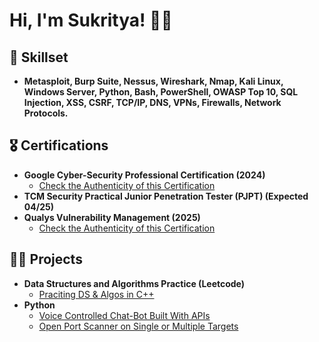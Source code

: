 <h1>Hi, I'm Sukritya! 👋🏻<br/></h1>

<h2>🧰 Skillset</h2>

- <b>Metasploit, Burp Suite, Nessus, Wireshark, Nmap, Kali Linux, Windows Server, Python, Bash, PowerShell, OWASP Top 10, SQL Injection, XSS, CSRF, TCP/IP, DNS, VPNs, Firewalls, Network Protocols.
</b>
  
<h2>🎖️ Certifications</h2>

- <b>Google Cyber-Security Professional Certification (2024)</b>
  - [Check the Authenticity of this Certification](https://www.linkedin.com/in/sukrityathwal/details/certifications)
- <b>TCM Security Practical Junior Penetration Tester (PJPT) (Expected 04/25)</b>
- <b>Qualys Vulnerability Management (2025)</b>
  - [Check the Authenticity of this Certification](https://drive.google.com/file/d/1SS2aJt97vQTFSvG_CXBfx6OMunXCZtYC/view?usp=sharing)

<h2>👨‍💻 Projects</h2>

- <b>Data Structures and Algorithms Practice (Leetcode)</b>
  - [Praciting DS & Algos in C++](https://github.com/Masterathwal/Algorithms-Practice)
- <b>Python</b>
  - [Voice Controlled Chat-Bot Built With APIs](https://github.com/Masterathwal/Nexus-)
  - [Open Port Scanner on Single or Multiple Targets](https://github.com/Masterathwal/port-scanner)
<!--  
- <b>PowerShell</b>
  - [Windows EventLog: Failed RDP Logins Source IP to full GeoData Conversion](https://github.com/joshmadakor1/Sentinel-Lab)
  - [JWipe (Disk Wiping Utility)](https://github.com/joshmadakor1/Jwipe.PowerShell)
  - [Active Directory Bulk User Creation](https://github.com/joshmadakor1/AD_PS)
  - [FIM (File Integrity Monitor)](https://github.com/joshmadakor1/PowerShell-Integrity-FIM)
- <b>C# (.NET Desktop Applications)</b>
  - [Ransomware Proof of Concept (Encrypter)](https://github.com/joshmadakor1/EncrypterPOC)
  - [Ransomware Proof of Concept (Decrypter)](https://github.com/joshmadakor1/DecrypterPOC)
  - [Keylogger with Email Capability](https://github.com/joshmadakor1/Key-Logger-With-Email)

<h2>📺 Popular YouTube Videos</h2>

- [How to get into Cybersecurity Starting From Zero](https://www.youtube.com/watch?v=a83ASGn_V_s)
- [A Day in the Life of a Cybersecurity Anayst](https://www.youtube.com/watch?v=uHy3oM7NnoU)
- [How to Create a KeyLogger (C#)](https://www.youtube.com/watch?v=N-L9hklSlNk)
- [Ransomware Demonstration (C#)](https://www.youtube.com/watch?v=OfvdQeh79s0)
- [Is WGU Legit?](https://www.youtube.com/watch?v=E2MwRWxDBkA)
>
